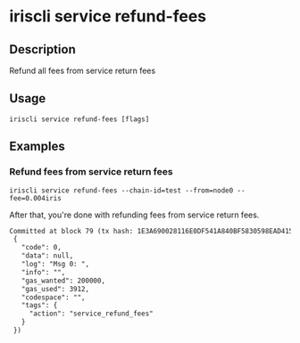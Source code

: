 # iriscli service refund-fees 

## Description

Refund all fees from service return fees

## Usage

```
iriscli service refund-fees [flags]
```

## Examples

### Refund fees from service return fees 
```shell
iriscli service refund-fees --chain-id=test --from=node0 --fee=0.004iris
```

After that, you're done with refunding fees from service return fees.

```txt
Committed at block 79 (tx hash: 1E3A690028116E0DF541A840BF5830598EAD4154F4374B2A4042911C27D68C64, response:
 {
   "code": 0,
   "data": null,
   "log": "Msg 0: ",
   "info": "",
   "gas_wanted": 200000,
   "gas_used": 3912,
   "codespace": "",
   "tags": {
     "action": "service_refund_fees"
   }
 })
```

